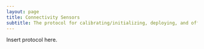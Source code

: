 ```yaml
---
layout: page
title: Connectivity Sensors
subtitle: The protocol for calibrating/initializing, deploying, and offloading Data for connectivity sensors
---
```


Insert protocol here.